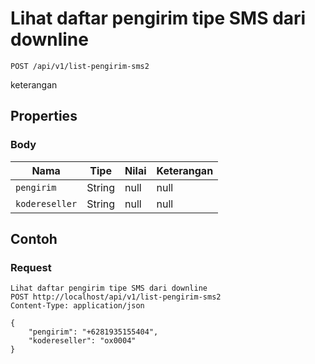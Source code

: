 # Lihat daftar pengirim tipe SMS dari downline
```http
POST /api/v1/list-pengirim-sms2
```
keterangan
## Properties
### Body
Nama | Tipe | Nilai | Keterangan
--- | --- | --- | ---
<code>pengirim</code> | String | null | null
<code>kodereseller</code> | String | null | null

## Contoh

### Request
```http
Lihat daftar pengirim tipe SMS dari downline
POST http://localhost/api/v1/list-pengirim-sms2
Content-Type: application/json

{
    "pengirim": "+6281935155404",
    "kodereseller": "ox0004"
}
```

